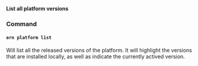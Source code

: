 **List all platform versions**

### Command

#### `ern platform list`

Will list all the released versions of the platform. 
It will highlight the versions that are installed locally, as well as indicate the currently actived version.